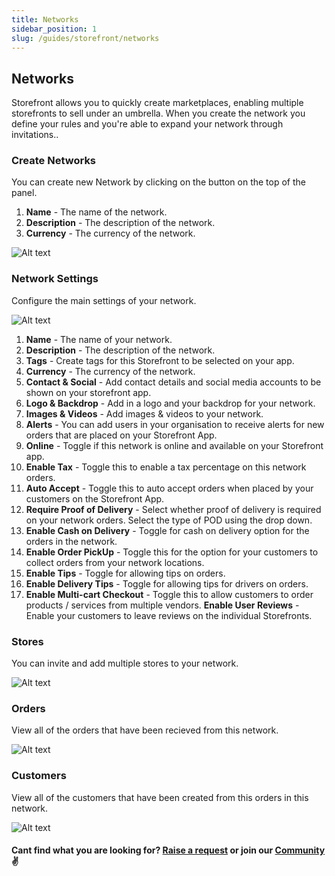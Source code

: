 ```yaml
---
title: Networks
sidebar_position: 1
slug: /guides/storefront/networks
---
```


## Networks

Storefront allows you to quickly create marketplaces, enabling multiple storefronts to sell under an umbrella. When you create the network you define your rules and you're able to expand your network through invitations..

### Create Networks

You can create new Network by clicking on the button on the top of the panel.

1. **Name** - The name of the network.
2. **Description** - The description of the network.    
2. **Currency** - The currency of the network. 

![Alt text](image.png)

### Network Settings

Configure the main settings of your network. 

![Alt text](image-1.png)

1. **Name** - The name of your network.
2. **Description** - The description of the network.  
2. **Tags** - Create tags for this Storefront to be selected on your app.  
2. **Currency** - The currency of the network. 
2. **Contact & Social** - Add contact details and social media accounts to be shown on your storefront app.
2. **Logo & Backdrop** - Add in a logo and your backdrop for your network.
2. **Images & Videos** - Add images & videos to your network.  
2. **Alerts** - You can add users in your organisation to receive alerts for new orders that are placed on your Storefront App. 
2. **Online** - Toggle if this network is online and available on your Storefront app.
2. **Enable Tax** - Toggle this to enable a tax percentage on this network orders.
2. **Auto Accept** - Toggle this to auto accept orders when placed by your customers on the Storefront App.
2. **Require Proof of Delivery** - Select whether proof of delivery is required on your network orders. Select the type of POD using the drop down.
2. **Enable Cash on Delivery** - Toggle for cash on delivery option for the orders in the network.
2. **Enable Order PickUp** - Toggle this for the option for your customers to collect orders from your network locations.
2. **Enable Tips** - Toggle for allowing tips on orders.
2. **Enable Delivery Tips** - Toggle for allowing tips for drivers on orders. 
2. **Enable Multi-cart Checkout** - Toggle this to allow customers to order products / services from multiple vendors.
**Enable User Reviews** - Enable your customers to leave reviews on the individual Storefronts.

### Stores ###

You can invite and add multiple stores to your network. 

![Alt text](image-2.png)


### Orders ###

View all of the orders that have been recieved from this network. 

![Alt text](image-3.png)

### Customers ###

View all of the customers that have been created from this orders in this network. 

![Alt text](image-4.png)

#### Cant find what you are looking for? [Raise a request](https://github.com/fleetbase/docs/issues) or join our [Community](https://discord.gg/HnTqQ6zAVn) ✌️ 

